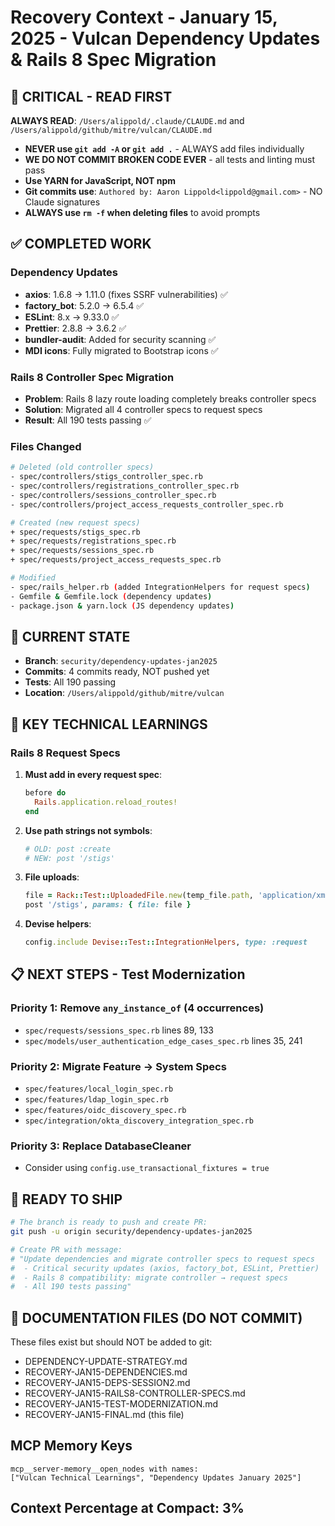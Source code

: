 # Recovery Context - January 15, 2025 - Vulcan Dependency Updates & Rails 8 Spec Migration

## 🔴 CRITICAL - READ FIRST
**ALWAYS READ**: `/Users/alippold/.claude/CLAUDE.md` and `/Users/alippold/github/mitre/vulcan/CLAUDE.md`
- **NEVER use `git add -A` or `git add .`** - ALWAYS add files individually
- **WE DO NOT COMMIT BROKEN CODE EVER** - all tests and linting must pass
- **Use YARN for JavaScript, NOT npm**
- **Git commits use**: `Authored by: Aaron Lippold<lippold@gmail.com>` - NO Claude signatures
- **ALWAYS use `rm -f` when deleting files** to avoid prompts

## ✅ COMPLETED WORK

### Dependency Updates
- **axios**: 1.6.8 → 1.11.0 (fixes SSRF vulnerabilities) ✅
- **factory_bot**: 5.2.0 → 6.5.4 ✅
- **ESLint**: 8.x → 9.33.0 ✅
- **Prettier**: 2.8.8 → 3.6.2 ✅
- **bundler-audit**: Added for security scanning ✅
- **MDI icons**: Fully migrated to Bootstrap icons ✅

### Rails 8 Controller Spec Migration
- **Problem**: Rails 8 lazy route loading completely breaks controller specs
- **Solution**: Migrated all 4 controller specs to request specs
- **Result**: All 190 tests passing ✅

### Files Changed
```bash
# Deleted (old controller specs)
- spec/controllers/stigs_controller_spec.rb
- spec/controllers/registrations_controller_spec.rb
- spec/controllers/sessions_controller_spec.rb
- spec/controllers/project_access_requests_controller_spec.rb

# Created (new request specs)
+ spec/requests/stigs_spec.rb
+ spec/requests/registrations_spec.rb
+ spec/requests/sessions_spec.rb
+ spec/requests/project_access_requests_spec.rb

# Modified
- spec/rails_helper.rb (added IntegrationHelpers for request specs)
- Gemfile & Gemfile.lock (dependency updates)
- package.json & yarn.lock (JS dependency updates)
```

## 📍 CURRENT STATE
- **Branch**: `security/dependency-updates-jan2025`
- **Commits**: 4 commits ready, NOT pushed yet
- **Tests**: All 190 passing
- **Location**: `/Users/alippold/github/mitre/vulcan`

## 🔧 KEY TECHNICAL LEARNINGS

### Rails 8 Request Specs
1. **Must add in every request spec**:
   ```ruby
   before do
     Rails.application.reload_routes!
   end
   ```

2. **Use path strings not symbols**:
   ```ruby
   # OLD: post :create
   # NEW: post '/stigs'
   ```

3. **File uploads**:
   ```ruby
   file = Rack::Test::UploadedFile.new(temp_file.path, 'application/xml')
   post '/stigs', params: { file: file }
   ```

4. **Devise helpers**:
   ```ruby
   config.include Devise::Test::IntegrationHelpers, type: :request
   ```

## 📋 NEXT STEPS - Test Modernization

### Priority 1: Remove `any_instance_of` (4 occurrences)
- `spec/requests/sessions_spec.rb` lines 89, 133
- `spec/models/user_authentication_edge_cases_spec.rb` lines 35, 241

### Priority 2: Migrate Feature → System Specs
- `spec/features/local_login_spec.rb`
- `spec/features/ldap_login_spec.rb`
- `spec/features/oidc_discovery_spec.rb`
- `spec/integration/okta_discovery_integration_spec.rb`

### Priority 3: Replace DatabaseCleaner
- Consider using `config.use_transactional_fixtures = true`

## 🚀 READY TO SHIP
```bash
# The branch is ready to push and create PR:
git push -u origin security/dependency-updates-jan2025

# Create PR with message:
# "Update dependencies and migrate controller specs to request specs
#  - Critical security updates (axios, factory_bot, ESLint, Prettier)
#  - Rails 8 compatibility: migrate controller → request specs
#  - All 190 tests passing"
```

## 📝 DOCUMENTATION FILES (DO NOT COMMIT)
These files exist but should NOT be added to git:
- DEPENDENCY-UPDATE-STRATEGY.md
- RECOVERY-JAN15-DEPENDENCIES.md
- RECOVERY-JAN15-DEPS-SESSION2.md
- RECOVERY-JAN15-RAILS8-CONTROLLER-SPECS.md
- RECOVERY-JAN15-TEST-MODERNIZATION.md
- RECOVERY-JAN15-FINAL.md (this file)

## MCP Memory Keys
```
mcp__server-memory__open_nodes with names:
["Vulcan Technical Learnings", "Dependency Updates January 2025"]
```

## Context Percentage at Compact: 3%